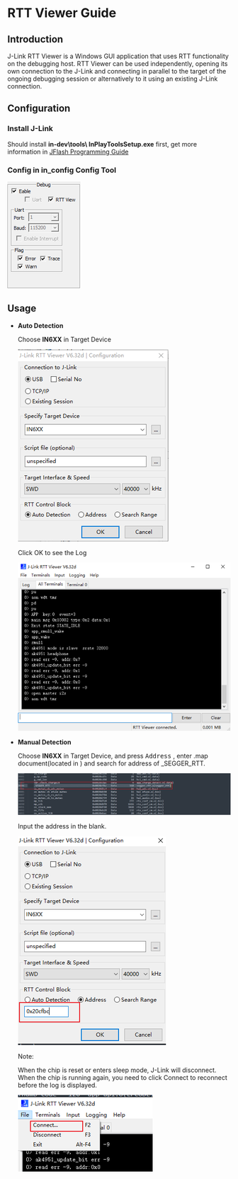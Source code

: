 # RTT Viewer Guide

## Introduction

J-Link RTT Viewer is a Windows GUI application that uses RTT functionality on the debugging host. RTT Viewer can be used independently, opening its own connection to the J-Link and connecting in parallel to the target of the ongoing debugging session or alternatively to it using an existing J-Link connection. 


## Configuration

### Install J-Link

Should install **in-dev\tools\ InPlayToolsSetup.exe** first, get more information in [JFlash Programming Guide](https://inplay-inc.github.io/docs/in6xx/getting-started/jflash-download-guide.html)

### Config in in_config Config Tool

 ![configuration](/images/rtt-viewer01.png)



## Usage

- **Auto Detection**

  Choose **IN6XX** in Target Device

   ![](/images/rtt-viewer02.png)

  Click OK to see the Log

   ![](/images/rtt-viewer03.png)

- **Manual Detection**

  Choose **IN6XX** in Target Device, and press <kbd>Address</kbd> , enter .map document(located in ) and search for address of \_SEGGER\_RTT. 

  ![](/images/rtt-viewer04.png)

  Input the address in the blank.

  ![](/images/rtt-viewer05.png)

  

  Note: 

  When the chip is reset or enters sleep mode, J-Link will disconnect. When the chip is running again, you need to click Connect to reconnect before the log is displayed.

  ![](/images/rtt-viewer06.png)

